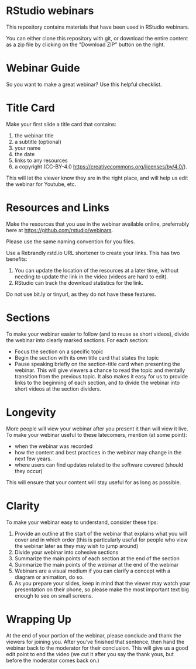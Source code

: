RStudio webinars
================

This repository contains materials that have been used in RStudio webinars.

You can either clone this repository with git, or download the entire content as a zip file by clicking on the "Download ZIP" button on the right.

Webinar Guide
================
So you want to make a great webinar? Use this helpful checklist.

Title Card
=======
Make your first slide a title card that contains:
1. the webinar title
2. a subtitle (optional)
3. your name
4. the date
5. links to any resources
6. a copyright (CC-BY-4.0 https://creativecommons.org/licenses/by/4.0/). 

This will let the viewer know they are in the right place, and will help us edit the webinar for Youtube, etc.

Resources and Links
================
Make the resources that you use in the webinar available online, preferrably here at https://github.com/rstudio/webinars.

Please use the same naming convention for you files.

Use a Rebrandly rstd.io URL shortener to create your links. This has two benefits:
1. You can update the location of the resources at a later time, without needing to update the link in the video (videos are hard to edit). 
2. RStudio can track the download statistics for the link. 

Do not use bit.ly or tinyurl, as they do not have these features. 

Sections
================
To make your webinar easier to follow (and to reuse as short videos), divide the webinar into clearly marked sections. For each section:
- Focus the section on a specific topic
- Begin the section with its own title card that states the topic
- Pause speaking briefly on the section-title card when presenting the webinar. This will give viewers a chance to read the topic and mentally transition from the previous topic. It also makes it easy for us to provide links to the beginning of each section, and to divide the webinar into short videos at the section dividers.


Longevity
================
More people will view your webinar after you present it than will view it live. To make your webinar useful to these latecomers, mention (at some point):
- when the webinar was recorded
- how the content and best practices in the webinar may change in the next few years. 
- where users can find updates related to the software covered (should they occur)

This will ensure that your content will stay useful for as long as possible. 

Clarity
================
To make your webinar easy to understand, consider these tips:
1. Provide an outline at the start of the webinar that explains what you will cover and in which order (this is particularly useful for people who view the webinar later as they may wish to jump around)
2. Divide your webinar into cohesive sections
3. Summarize the main points of each section at the end of the section
4. Summarize the main points of the webinar at the end of the webinar
5. Webinars are a visual medium if you can clarify a concept with a diagram or animation, do so. 
6. As you prepare your slides, keep in mind that the viewer may watch your presentation on their phone, so please make the most important text big enough to see on small screens.   

Wrapping Up
================
At the end of your portion of the webinar, please conclude and thank the viewers for joining you.  After you’ve finished that sentence, then hand the webinar back to the moderator for their conclusion.  This will give us a good edit point to end the video (we cut it after you say the thank yous, but before the moderator comes back on.)
